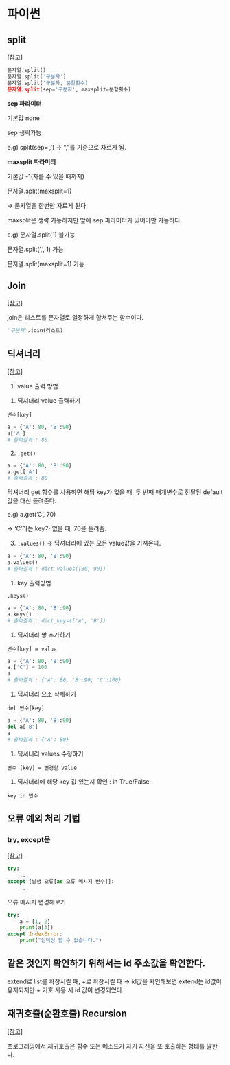 # 파이썬

## split

[[참고]](https://blockdmask.tistory.com/469)

```python
문자열.split()
문자열.split('구분자')
문자열.split('구분자, 분할횟수)
문자열.split(sep='구분자', maxsplit=분할횟수)
```

**sep 파라미터**

기본값 none

sep 생략가능

e.g) split(sep=’,’) → “,”를 기준으로 자르게 됨.

**maxsplit 파라미터**

기본값 -1(자를 수 있을 때까지)

문자열.split(maxsplit=1) 

→ 문자열을 한번만 자르게 된다.

maxsplit은 생략 가능하지만 앞에 sep 파라미터가 있어야만 가능하다.

e.g) 문자열.split(1) 불가능

문자열.split(’,’, 1) 가능

문자열.split(maxsplit=1) 가능

## Join

[[참고]](https://blockdmask.tistory.com/468)

join은 리스트를 문자열로 일정하게 합쳐주는 함수이다.

```python
'구분자'.join(리스트)
```

## 딕셔너리

[[참고]](https://bigdaheta.tistory.com/9)

1. value 출력 방법

1) 딕셔너리 value 출력하기

`변수[key]`

```python
a = {'A': 80, 'B':90}
a['A']
# 출력결과 : 80
```

2) `.get()`

```python
a = {'A': 80, 'B':90}
a.get['A']
# 출력결과 : 80
```

딕셔너리 get 함수를 사용하면 해당 key가 없을 때, 두 번째 매개변수로 전달된 default 값을 대신 돌려준다.

e.g) a.get(’C’, 70)

→ ‘C’라는 key가 없을 때, 70을 돌려줌.

3) `.values()` → 딕셔너리에 있는 모든 value값을 가져온다.

```python
a = {'A': 80, 'B':90}
a.values()
# 출력결과 : dict_values([80, 90])
```

1. key 출력방법

`.keys()`

```python
a = {'A': 80, 'B':90}
a.keys()
# 출력결과 : dict_keys(['A', 'B'])
```

1. 딕셔너리 쌍 추가하기

`변수[key] = value`

```python
a = {'A': 80, 'B':90}
a.['C'] = 100
a
# 출력결과 : {'A': 80, 'B':90, 'C':100}
```

1. 딕셔너리 요소 삭제하기

`del 변수[key]`

```python
a = {'A': 80, 'B':90}
del a['B']
a
# 출력결과 : {'A': 80}
```

1. 딕셔너리 values 수정하기

`변수 [key] = 변경할 value`

1. 딕셔너리에 해당 key 값 있는지 확인 : in True/False

`key in 변수`

## 오류 예외 처리 기법

### try, except문

[[참고]](https://wikidocs.net/30)

```python
try:
	...
except [발생 오류[as 오류 메시지 변수]]:
	...
```

오류 메시지 변경해보기

```python
try:
	a = [1, 2]
	print(a[3])
except IndexError:
	print("인덱싱 할 수 없습니다.")
```

## 같은 것인지 확인하기 위해서는 id 주소값을 확인한다.

extend로 list를 확장시킬 때, +로 확장시킬 때 → id값을 확인해보면 extend는 id값이 유지되지만 + 기호 사용 시 id 값이 변경되었다.

## 재귀호출(순환호출) Recursion

[[참고]](https://wikidocs.net/33840)

프로그래밍에서 재귀호출은 함수 또는 메소드가 자기 자신을 또 호출하는 형태를 말한다.